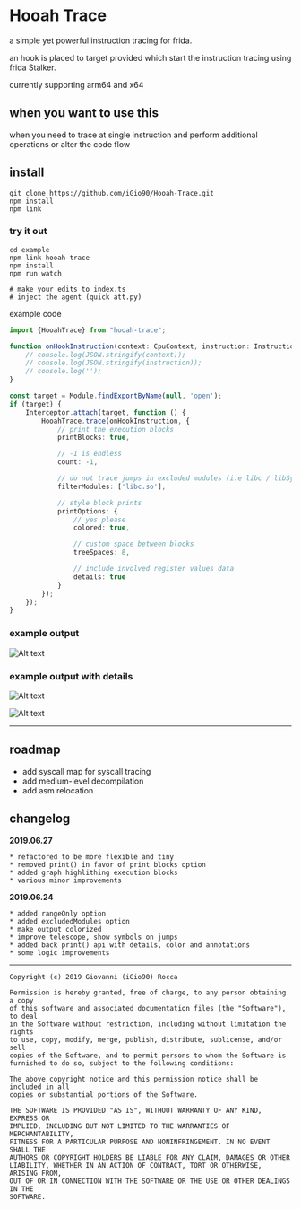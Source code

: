 # Hooah Trace

a simple yet powerful instruction tracing for frida.

an hook is placed to target provided which start the instruction tracing using frida Stalker.

currently supporting arm64 and x64

## when you want to use this
when you need to trace at single instruction and perform additional operations or alter the code flow


## install

```$xslt
git clone https://github.com/iGio90/Hooah-Trace.git
npm install
npm link
```

### try it out
```$xslt
cd example
npm link hooah-trace
npm install
npm run watch

# make your edits to index.ts
# inject the agent (quick att.py)
```

example code
```typescript
import {HooahTrace} from "hooah-trace";

function onHookInstruction(context: CpuContext, instruction: Instruction) {
    // console.log(JSON.stringify(context));
    // console.log(JSON.stringify(instruction));
    // console.log('');
}

const target = Module.findExportByName(null, 'open');
if (target) {
    Interceptor.attach(target, function () {
        HooahTrace.trace(onHookInstruction, {
            // print the execution blocks
            printBlocks: true,

            // -1 is endless
            count: -1,

            // do not trace jumps in excluded modules (i.e libc / libSystem)
            filterModules: ['libc.so'],

            // style block prints
            printOptions: {
                // yes please
                colored: true,

                // custom space between blocks
                treeSpaces: 8,

                // include involved register values data
                details: true
            }
        });
    });
}
```

### example output
![Alt text](https://raw.githubusercontent.com/iGio90/Hooah-Trace/master/3.PNG "HooahTrace 3")

### example output with details
![Alt text](https://raw.githubusercontent.com/iGio90/Hooah-Trace/master/1.PNG "HooahTrace 1")

![Alt text](https://raw.githubusercontent.com/iGio90/Hooah-Trace/master/2.PNG "HooahTrace 2")


---
## roadmap
* add syscall map for syscall tracing
* add medium-level decompilation
* add asm relocation

## changelog

**2019.06.27**
```
* refactored to be more flexible and tiny
* removed print() in favor of print blocks option
* added graph highlithing execution blocks
* various minor improvements
```
**2019.06.24**
```
* added rangeOnly option
* added excludedModules option
* make output colorized
* improve telescope, show symbols on jumps
* added back print() api with details, color and annotations
* some logic improvements
```

---

```
Copyright (c) 2019 Giovanni (iGio90) Rocca

Permission is hereby granted, free of charge, to any person obtaining a copy
of this software and associated documentation files (the "Software"), to deal
in the Software without restriction, including without limitation the rights
to use, copy, modify, merge, publish, distribute, sublicense, and/or sell
copies of the Software, and to permit persons to whom the Software is
furnished to do so, subject to the following conditions:

The above copyright notice and this permission notice shall be included in all
copies or substantial portions of the Software.

THE SOFTWARE IS PROVIDED "AS IS", WITHOUT WARRANTY OF ANY KIND, EXPRESS OR
IMPLIED, INCLUDING BUT NOT LIMITED TO THE WARRANTIES OF MERCHANTABILITY,
FITNESS FOR A PARTICULAR PURPOSE AND NONINFRINGEMENT. IN NO EVENT SHALL THE
AUTHORS OR COPYRIGHT HOLDERS BE LIABLE FOR ANY CLAIM, DAMAGES OR OTHER
LIABILITY, WHETHER IN AN ACTION OF CONTRACT, TORT OR OTHERWISE, ARISING FROM,
OUT OF OR IN CONNECTION WITH THE SOFTWARE OR THE USE OR OTHER DEALINGS IN THE
SOFTWARE.
```